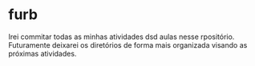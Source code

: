 # furb
Irei commitar todas as minhas atividades dsd aulas nesse rpositório. Futuramente deixarei os diretórios de forma mais organizada visando as próximas atividades.
